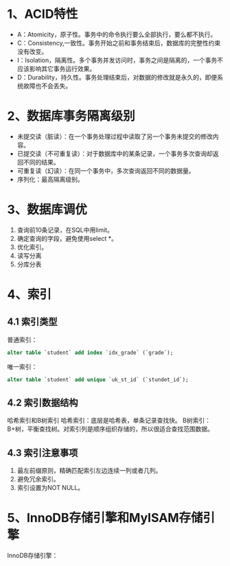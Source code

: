 # 1、ACID特性

- A：Atomicity，原子性。事务中的命令执行要么全部执行，要么都不执行。
- C：Consistency,一致性。事务开始之前和事务结束后，数据库的完整性约束没有改变。
- I：Isolation，隔离性。多个事务并发访问时，事务之间是隔离的，一个事务不应该影响其它事务运行效果。
- D：Durability，持久性。事务处理结束后，对数据的修改就是永久的，即便系统故障也不会丢失。

# 2、数据库事务隔离级别

- 未提交读（脏读）：在一个事务处理过程中读取了另一个事务未提交的修改内容。
- 已提交读（不可重复读）：对于数据库中的某条记录，一个事务多次查询却返回不同的结果。
- 可重复读（幻读）：在同一个事务中，多次查询返回不同的数据量。
- 序列化：最高隔离级别。

# 3、数据库调优

1. 查询前10条记录，在SQL中用limit。
2. 确定查询的字段，避免使用select *。
3. 优化索引。
4. 读写分离
5. 分库分表

# 4、索引

## 4.1 索引类型
普通索引：
```sql
alter table `student` add index `idx_grade` (`grade`);
```
唯一索引：
```sql
alter table `student` add unique `uk_st_id` (`stundet_id`);
```

## 4.2 索引数据结构
哈希索引和B树索引
哈希索引：底层是哈希表，单条记录查找快。
B树索引：B+树，平衡查找树。对索引列是顺序组织存储的，所以很适合查找范围数据。

## 4.3 索引注意事项

1. 最左前缀原则，精确匹配索引左边连续一列或者几列。
2. 避免冗余索引。
3. 索引设置为NOT NULL。

# 5、InnoDB存储引擎和MyISAM存储引擎

InnoDB存储引擎：






























































































































































































































































































































































































































































































































































































































































































































































































































































































































































































































































































































































































































































































































































































































































































































































































































































































































































































































































































































































































































































































































































































































































































